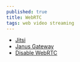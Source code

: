 ```yaml
---
published: true
title: WebRTC
tags: web video streaming
---
```

- [Jitsi](https://jitsi.org/)
- [Janus Gateway](https://www.linux-projects.org/uv4l/tutorials/janus-gateway/)
- [Disable WebRTC](https://addons.mozilla.org/en-US/firefox/addon/happy-bonobo-disable-webrtc/)
